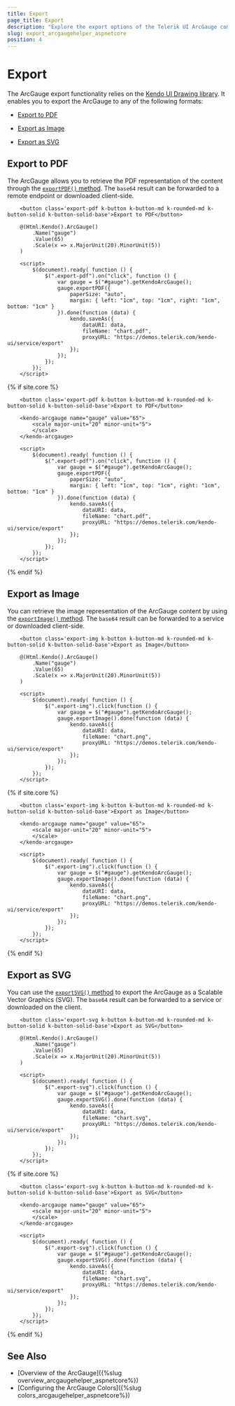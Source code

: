 ```yaml
---
title: Export
page_title: Export
description: "Explore the export options of the Telerik UI ArcGauge component for {{ site.framework }}."
slug: export_arcgaugehelper_aspnetcore
position: 4
---
```


# Export

The ArcGauge export functionality relies on the [Kendo UI Drawing library](https://docs.telerik.com/kendo-ui/framework/drawing/overview). It enables you to export the ArcGauge to any of the following formats:

* [Export to PDF](#export-to-pdf)

* [Export as Image](#export-as-image)

* [Export as SVG](#export-as-svg)

## Export to PDF

The ArcGauge allows you to retrieve the PDF representation of the content through the [`exportPDF()` method](https://docs.telerik.com/kendo-ui/api/javascript/dataviz/ui/arcgauge/methods/exportpdf). The `base64` result can be forwarded to a remote endpoint or downloaded client-side.

```HtmlHelper        
    <button class='export-pdf k-button k-button-md k-rounded-md k-button-solid k-button-solid-base'>Export to PDF</button>
    
    @(Html.Kendo().ArcGauge()
        .Name("gauge")
        .Value(65)
        .Scale(x => x.MajorUnit(20).MinorUnit(5))
    )

    <script>
        $(document).ready( function () {
            $(".export-pdf").on("click", function () {
                var gauge = $("#gauge").getKendoArcGauge();
                gauge.exportPDF({ 
                    paperSize: "auto", 
                    margin: { left: "1cm", top: "1cm", right: "1cm", bottom: "1cm" } 
                }).done(function (data) {
                    kendo.saveAs({
                        dataURI: data,
                        fileName: "chart.pdf",
                        proxyURL: "https://demos.telerik.com/kendo-ui/service/export"
                    });
                });
            });
        });
    </script>
```
{% if site.core %}
```TagHelper
    <button class='export-pdf k-button k-button-md k-rounded-md k-button-solid k-button-solid-base'>Export to PDF</button>

    <kendo-arcgauge name="gauge" value="65">
        <scale major-unit="20" minor-unit="5">
        </scale>
    </kendo-arcgauge>

    <script>
        $(document).ready( function () {
            $(".export-pdf").on("click", function () {
                var gauge = $("#gauge").getKendoArcGauge();
                gauge.exportPDF({ 
                    paperSize: "auto", 
                    margin: { left: "1cm", top: "1cm", right: "1cm", bottom: "1cm" } 
                }).done(function (data) {
                    kendo.saveAs({
                        dataURI: data,
                        fileName: "chart.pdf",
                        proxyURL: "https://demos.telerik.com/kendo-ui/service/export"
                    });
                });
            });
        });
    </script>
```
{% endif %}

## Export as Image

You can retrieve the image representation of the ArcGauge content by using the [`exportImage()` method](https://docs.telerik.com/kendo-ui/api/javascript/dataviz/ui/arcgauge/methods/exportimage). The `base64` result can be forwarded to a service or downloaded client-side.

```HtmlHelper     
    <button class='export-img k-button k-button-md k-rounded-md k-button-solid k-button-solid-base'>Export as Image</button>

    @(Html.Kendo().ArcGauge()
        .Name("gauge")
        .Value(65)
        .Scale(x => x.MajorUnit(20).MinorUnit(5))
    )

    <script>
        $(document).ready( function () {
            $(".export-img").click(function () {
                var gauge = $("#gauge").getKendoArcGauge();
                gauge.exportImage().done(function (data) {
                    kendo.saveAs({
                        dataURI: data,
                        fileName: "chart.png",
                        proxyURL: "https://demos.telerik.com/kendo-ui/service/export"
                    });
                });
            });
        });
    </script>
```
{% if site.core %}
```TagHelper
    <button class='export-img k-button k-button-md k-rounded-md k-button-solid k-button-solid-base'>Export as Image</button>
    
    <kendo-arcgauge name="gauge" value="65">
        <scale major-unit="20" minor-unit="5">
        </scale>
    </kendo-arcgauge>

    <script>
        $(document).ready( function () {
            $(".export-img").click(function () {
                var gauge = $("#gauge").getKendoArcGauge();
                gauge.exportImage().done(function (data) {
                    kendo.saveAs({
                        dataURI: data,
                        fileName: "chart.png",
                        proxyURL: "https://demos.telerik.com/kendo-ui/service/export"
                    });
                });
            });
        });
    </script>
```
{% endif %}

## Export as SVG

You can use the [`exportSVG()` method](https://docs.telerik.com/kendo-ui/api/javascript/dataviz/ui/arcgauge/methods/exportsvg) to export the ArcGauge as a Scalable Vector Graphics (SVG). The `base64` result can be forwarded to a service or downloaded on the client.

```HtmlHelper        
    <button class='export-svg k-button k-button-md k-rounded-md k-button-solid k-button-solid-base'>Export as SVG</button>

    @(Html.Kendo().ArcGauge()
        .Name("gauge")
        .Value(65)
        .Scale(x => x.MajorUnit(20).MinorUnit(5))
    )

    <script>
        $(document).ready( function () {
            $(".export-svg").click(function () {
                var gauge = $("#gauge").getKendoArcGauge();
                gauge.exportSVG().done(function (data) {
                    kendo.saveAs({
                        dataURI: data,
                        fileName: "chart.svg",
                        proxyURL: "https://demos.telerik.com/kendo-ui/service/export"
                    });
                });
            });
        });
    </script>
```
{% if site.core %}
```TagHelper
    <button class='export-svg k-button k-button-md k-rounded-md k-button-solid k-button-solid-base'>Export as SVG</button>
    
    <kendo-arcgauge name="gauge" value="65">
        <scale major-unit="20" minor-unit="5">
        </scale>
    </kendo-arcgauge>

    <script>
        $(document).ready( function () {
            $(".export-svg").click(function () {
                var gauge = $("#gauge").getKendoArcGauge();
                gauge.exportSVG().done(function (data) {
                    kendo.saveAs({
                        dataURI: data,
                        fileName: "chart.svg",
                        proxyURL: "https://demos.telerik.com/kendo-ui/service/export"
                    });
                });
            });
        });
    </script>
```
{% endif %}


## See Also

* [Overview of the ArcGauge]({%slug overview_arcgaugehelper_aspnetcore%})
* [Configuring the ArcGauge Colors]({%slug colors_arcgaugehelper_aspnetcore%})